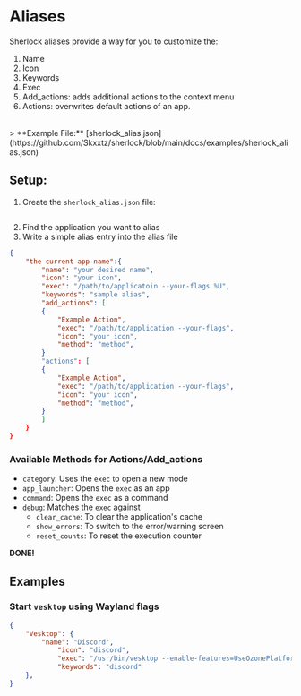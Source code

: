 # Aliases
Sherlock aliases provide a way for you to customize the:
1. Name
2. Icon
3. Keywords
4. Exec
5. Add_actions: adds additional actions to the context menu
6. Actions: overwrites default actions
of an app.
<br>
> **Example File:** [sherlock_alias.json](https://github.com/Skxxtz/sherlock/blob/main/docs/examples/sherlock_alias.json)

## Setup:
1. Create the `sherlock_alias.json` file:
```echo {} > ~/.config/sherlock/sherlock_alias.json
```
2. Find the application you want to alias
3. Write a simple alias entry into the alias file
```json
{
    "the current app name":{
        "name": "your desired name",
        "icon": "your icon",
        "exec": "/path/to/applicatoin --your-flags %U",
        "keywords": "sample alias",
        "add_actions": [
        {
            "Example Action",
            "exec": "/path/to/application --your-flags",
            "icon": "your icon",
            "method": "method",
        }
        "actions": [
        {
            "Example Action",
            "exec": "/path/to/application --your-flags",
            "icon": "your icon",
            "method": "method",
        }
        ]
    }
}
```
### Available Methods for Actions/Add_actions

- `category`: Uses the `exec` to open a new mode
- `app_launcher`: Opens the `exec` as an app
- `command`: Opens the `exec` as a command
- `debug`: Matches the `exec` against
    - `clear_cache`: To clear the application's cache
    - `show_errors`: To switch to the error/warning screen
    - `reset_counts`: To reset the execution counter

**DONE!**<br>

## Examples
### Start `vesktop` using Wayland flags
```json
{
    "Vesktop": {
        "name": "Discord",
            "icon": "discord",
            "exec": "/usr/bin/vesktop --enable-features=UseOzonePlatform --ozone-platform=wayland %U",
            "keywords": "discord"
    },
}
```
